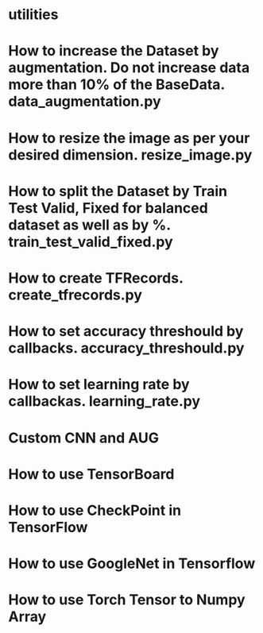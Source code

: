 # utilities

# How to increase the Dataset by augmentation. Do not increase data more than 10% of the BaseData. data_augmentation.py
# How to resize the image as per your desired dimension. resize_image.py
# How to split the Dataset by Train Test Valid, Fixed for balanced dataset as well as by %. train_test_valid_fixed.py
# How to create TFRecords. create_tfrecords.py
# How to set accuracy threshould by callbacks. accuracy_threshould.py
# How to set learning rate by callbackas. learning_rate.py
# Custom CNN and AUG
# How to use TensorBoard
# How to use CheckPoint in TensorFlow
# How to use GoogleNet in Tensorflow
# How to use Torch Tensor to Numpy Array

